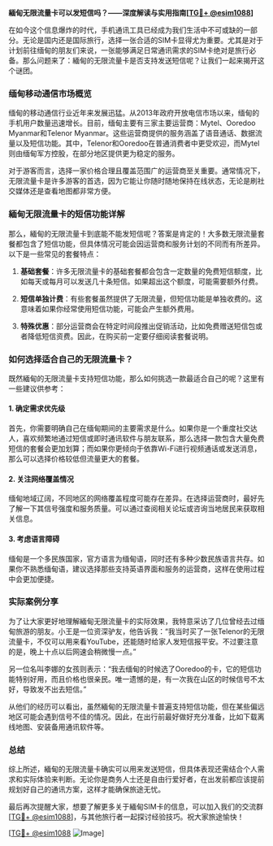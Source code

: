 **緬甸无限流量卡可以发短信吗？——深度解读与实用指南[[TG💪+ @esim1088](https://t.me/s/esim1088)]**

在如今这个信息爆炸的时代，手机通讯工具已经成为我们生活中不可或缺的一部分。无论是国内还是国际旅行，选择一张合适的SIM卡显得尤为重要。尤其是对于计划前往缅甸的朋友们来说，一张能够满足日常通讯需求的SIM卡绝对是旅行必备。那么问题来了：緬甸的无限流量卡是否支持发送短信呢？让我们一起来揭开这个谜团。

### 缅甸移动通信市场概览

缅甸的移动通信行业近年来发展迅猛。从2013年政府开放电信市场以来，缅甸的手机用户数量迅速增长。目前，缅甸主要有三家主要运营商：Mytel、Ooredoo Myanmar和Telenor Myanmar。这些运营商提供的服务涵盖了语音通话、数据流量以及短信功能。其中，Telenor和Ooredoo在普通消费者中更受欢迎，而Mytel则由缅甸军方控股，在部分地区提供更为稳定的服务。

对于游客而言，选择一家价格合理且覆盖范围广的运营商至关重要。通常情况下，无限流量卡是许多游客的首选，因为它能让你随时随地保持在线状态，无论是刷社交媒体还是查看地图都非常方便。

### 緬甸无限流量卡的短信功能详解

那么，緬甸的无限流量卡到底能不能发短信呢？答案是肯定的！大多数无限流量套餐都包含了短信功能，但具体情况可能会因运营商和服务计划的不同而有所差异。以下是一些常见的套餐特点：

1. **基础套餐**：许多无限流量卡的基础套餐都会包含一定数量的免费短信额度，比如每天或每月可以发送几十条短信。如果超出这个额度，可能需要额外付费。
   
2. **短信单独计费**：有些套餐虽然提供了无限流量，但短信功能是单独收费的。这意味着如果你经常使用短信功能，可能会产生额外费用。

3. **特殊优惠**：部分运营商会在特定时间段推出促销活动，比如免费赠送短信包或者降低短信资费。因此，在购买前一定要仔细阅读套餐说明。

### 如何选择适合自己的无限流量卡？

既然緬甸的无限流量卡支持短信功能，那么如何挑选一款最适合自己的呢？这里有一些建议供参考：

#### 1. 确定需求优先级
首先，你需要明确自己在缅甸期间的主要需求是什么。如果你是一个重度社交达人，喜欢频繁地通过短信或即时通讯软件与朋友联系，那么选择一款包含大量免费短信的套餐会更加划算；而如果你更倾向于依靠Wi-Fi进行视频通话或发送消息，那么可以选择价格较低但流量更大的套餐。

#### 2. 关注网络覆盖情况
缅甸地域辽阔，不同地区的网络覆盖程度可能存在差异。在选择运营商时，最好先了解一下其信号强度和服务质量。可以通过查阅相关论坛或咨询当地居民来获取相关信息。

#### 3. 考虑语言障碍
缅甸是一个多民族国家，官方语言为缅甸语，同时还有多种少数民族语言共存。如果你不熟悉缅甸语，建议选择那些支持英语界面和服务的运营商，这样在使用过程中会更加便捷。

### 实际案例分享

为了让大家更好地理解緬甸无限流量卡的实际效果，我特意采访了几位曾经去过缅甸旅游的朋友。小王是一位资深驴友，他告诉我：“我当时买了一张Telenor的无限流量卡，不仅可以用来看YouTube，还能随时给家人发短信报平安。不过要注意的是，晚上十点以后网速会稍微慢一点。”

另一位名叫李娜的女孩则表示：“我去缅甸的时候选了Ooredoo的卡，它的短信功能特别好用，而且价格也很亲民。唯一遗憾的是，有一次我在山区的时候信号不太好，导致发不出去短信。”

从他们的经历可以看出，虽然緬甸的无限流量卡普遍支持短信功能，但在某些偏远地区可能会遇到信号不佳的情况。因此，在出行前最好做好充分准备，比如下载离线地图、安装备用通讯软件等。

### 总结

综上所述，緬甸的无限流量卡确实可以用来发送短信，但具体表现还需结合个人需求和实际体验来判断。无论你是商务人士还是自由行爱好者，在出发前都应该提前规划好自己的通讯方案，这样才能确保旅途无忧。

最后再次提醒大家，想要了解更多关于緬甸SIM卡的信息，可以加入我们的交流群[[TG💪+ @esim1088](https://t.me/s/esim1088)]，与其他旅行者一起探讨经验技巧。祝大家旅途愉快！

[[TG💪+ @esim1088](https://t.me/s/esim1088) ![Image](https://i.postimg.cc/4NQfJmqS/Snipaste-2025-05-13-00-14-12.png)]